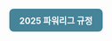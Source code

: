 <p>
  <a href="http://www.gameone.kr/league/intro/desc?lig_idx=10311&method=rule" target="_blank" rel="noopener" style="
    display: inline-block;
    padding: 10px 18px;
    background-color: #468499;
    color: white;
    border-radius: 8px;
    text-decoration: none;
    font-weight: bold;
    font-size: 1.1em;">
    2025 파워리그 규정
  </a>
</p>